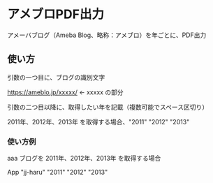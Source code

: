 # アメブロPDF出力
アメーバブログ（Ameba Blog、略称：アメブロ）を年ごとに、PDF出力

## 使い方
引数の一つ目に、ブログの識別文字

https://ameblo.jp/xxxxx/ ← xxxxx の部分

引数の二つ目以降に、取得したい年を記載（複数可能でスペース区切り）

2011年、2012年、2013年 を取得する場合、"2011" "2012" "2013"

### 使い方例
aaa ブログを 2011年、2012年、2013年 を取得する場合

App "jj-haru" "2011" "2012" "2013"
